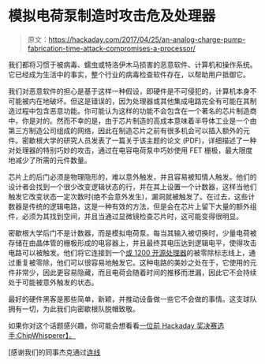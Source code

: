 # 模拟电荷泵制造时攻击危及处理器

> 原文：<https://hackaday.com/2017/04/25/an-analog-charge-pump-fabrication-time-attack-compromises-a-processor/>

我们都将习惯于被病毒、蠕虫或特洛伊木马损害的恶意软件、计算机和操作系统。它已经成为生活中的事实，整个行业的病毒检查软件存在，以帮助用户抵御它。

我们对恶意软件的担心是基于这样一种假设，即硬件是不可侵犯的，计算机本身不可能被内在地破坏。但这是错误的，因为处理器或其他集成电路完全有可能在其制造过程中包含恶意功能。你可能认为这样的功能不会包含在一个著名的芯片制造商中，你是对的。然而不幸的是，由于芯片制造的高成本意味着半导体工业是一个由第三方制造公司组成的网络，因此在制造芯片之前有很多机会可以插入额外的元件。密歇根大学的研究人员发表了一篇关于该主题的论文 (PDF)，详细描述了一种对处理器的特别巧妙的攻击，通过在电容电荷泵中巧妙使用 FET 栅极，最大限度地减少了所需的元件数量。

芯片上的后门必须是物理隐形的，难以意外触发，并且容易被知情人触发。他们的设计者会找到一个很少改变逻辑状态的行，并在其上设置一个计数器，这样当他们触发它改变状态一定次数时(绝不会意外发生)，漏洞就被触发了。在过去，这些计数器是传统的逻辑电路，这是一种有效的方法，但是会在芯片上留下大量的额外组件，必须为其找到空间，并且当通过显微镜检查芯片时，这可能变得很明显。

密歇根大学后门不是计数器，而是模拟电荷泵。每当其输入被切换时，少量电荷被存储在由晶体管的栅极形成的电容器上，并且最终其电压达到逻辑电平，使得攻击电路可以被触发。他们将它连接到一个[或 1200 开源处理器](https://en.wikipedia.org/wiki/OpenRISC_1200)的被零除标志线上，通过重复被零除，他们可以很容易地触发它。这种电路的美妙之处在于，它使用的元件非常少，因此更容易隐藏，而且电荷会随着时间的推移而泄漏，因此它不会持续处于可能被意外触发的状态。

最好的硬件黑客是那些简单，新颖，并推动设备做一些它不会做的事情。这支球队拥有一切，为此我们向密歇根队脱帽致敬。

如果你对这个话题感兴趣，你可能会想看看[一位前 Hackaday 奖决赛选手:ChipWhisperer】。](http://hackaday.com/2014/10/29/the-hackaday-prize-interview-with-a-chipwhisperer/)

[感谢我们的同事杰克通过[连线](https://www.wired.com/2016/06/demonically-clever-backdoor-hides-inside-computer-chip/)